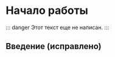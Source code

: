 # Начало работы <Badge type="danger" text="DRAFT" />

::: danger
Этот текст еще не написан. 
:::

## Введение (исправлено)


